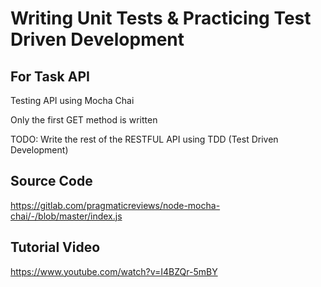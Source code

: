 # Writing Unit Tests & Practicing Test Driven Development
## For Task API

Testing API using Mocha Chai

Only the first GET method is written

TODO: Write the rest of the RESTFUL API using TDD (Test Driven Development)

## Source Code
https://gitlab.com/pragmaticreviews/node-mocha-chai/-/blob/master/index.js

## Tutorial Video
https://www.youtube.com/watch?v=I4BZQr-5mBY
